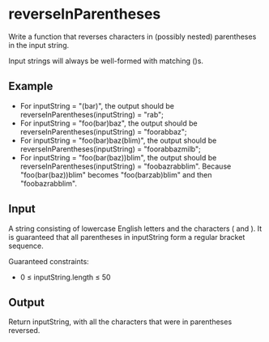 # reverseInParentheses
Write a function that reverses characters in (possibly nested) parentheses in the input string.

Input strings will always be well-formed with matching ()s.

## Example
- For inputString = "(bar)", the output should be
reverseInParentheses(inputString) = "rab";
- For inputString = "foo(bar)baz", the output should be
reverseInParentheses(inputString) = "foorabbaz";
- For inputString = "foo(bar)baz(blim)", the output should be
reverseInParentheses(inputString) = "foorabbazmilb";
- For inputString = "foo(bar(baz))blim", the output should be
reverseInParentheses(inputString) = "foobazrabblim".
Because "foo(bar(baz))blim" becomes "foo(barzab)blim" and then "foobazrabblim".

## Input
A string consisting of lowercase English letters and the characters ( and ). It is guaranteed that all parentheses in inputString form a regular bracket sequence.

Guaranteed constraints:
- 0 ≤ inputString.length ≤ 50

## Output
Return inputString, with all the characters that were in parentheses reversed.
